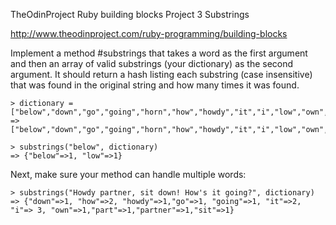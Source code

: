 TheOdinProject Ruby building blocks Project 3 Substrings

http://www.theodinproject.com/ruby-programming/building-blocks

Implement a method #substrings that takes a word as the first argument and then an array of valid substrings (your dictionary) as the second argument. It should return a hash listing each substring (case insensitive) that was found in the original string and how many times it was found.

    > dictionary = ["below","down","go","going","horn","how","howdy","it","i","low","own","part","partner","sit"]
    => ["below","down","go","going","horn","how","howdy","it","i","low","own","part","partner","sit"]

    > substrings("below", dictionary)
    => {"below"=>1, "low"=>1}
Next, make sure your method can handle multiple words:

    > substrings("Howdy partner, sit down! How's it going?", dictionary)
    => {"down"=>1, "how"=>2, "howdy"=>1,"go"=>1, "going"=>1, "it"=>2, "i"=> 3, "own"=>1,"part"=>1,"partner"=>1,"sit"=>1}
